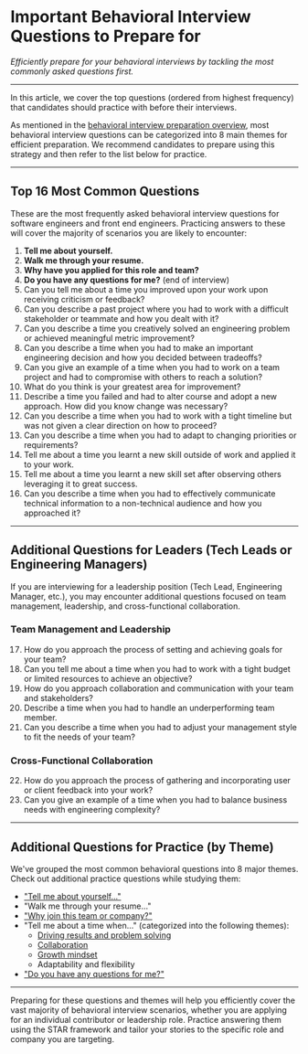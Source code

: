 # Important Behavioral Interview Questions to Prepare for

_Efficiently prepare for your behavioral interviews by tackling the most commonly asked questions first._

---

In this article, we cover the top questions (ordered from highest frequency) that candidates should practice with before their interviews.

As mentioned in the [behavioral interview preparation overview](/behavioral-interview-guidebook/introduction), most behavioral interview questions can be categorized into 8 main themes for efficient preparation. We recommend candidates to prepare using this strategy and then refer to the list below for practice.

---

## Top 16 Most Common Questions

These are the most frequently asked behavioral interview questions for software engineers and front end engineers. Practicing answers to these will cover the majority of scenarios you are likely to encounter:

1. **Tell me about yourself.**
2. **Walk me through your resume.**
3. **Why have you applied for this role and team?**
4. **Do you have any questions for me?** (end of interview)
5. Can you tell me about a time you improved upon your work upon receiving criticism or feedback?
6. Can you describe a past project where you had to work with a difficult stakeholder or teammate and how you dealt with it?
7. Can you describe a time you creatively solved an engineering problem or achieved meaningful metric improvement?
8. Can you describe a time when you had to make an important engineering decision and how you decided between tradeoffs?
9. Can you give an example of a time when you had to work on a team project and had to compromise with others to reach a solution?
10. What do you think is your greatest area for improvement?
11. Describe a time you failed and had to alter course and adopt a new approach. How did you know change was necessary?
12. Can you describe a time when you had to work with a tight timeline but was not given a clear direction on how to proceed?
13. Can you describe a time when you had to adapt to changing priorities or requirements?
14. Tell me about a time you learnt a new skill outside of work and applied it to your work.
15. Tell me about a time you learnt a new skill set after observing others leveraging it to great success.
16. Can you describe a time when you had to effectively communicate technical information to a non-technical audience and how you approached it?

---

## Additional Questions for Leaders (Tech Leads or Engineering Managers)

If you are interviewing for a leadership position (Tech Lead, Engineering Manager, etc.), you may encounter additional questions focused on team management, leadership, and cross-functional collaboration.

### Team Management and Leadership

17. How do you approach the process of setting and achieving goals for your team?
18. Can you tell me about a time when you had to work with a tight budget or limited resources to achieve an objective?
19. How do you approach collaboration and communication with your team and stakeholders?
20. Describe a time when you had to handle an underperforming team member.
21. Can you describe a time when you had to adjust your management style to fit the needs of your team?

### Cross-Functional Collaboration

22. How do you approach the process of gathering and incorporating user or client feedback into your work?
23. Can you give an example of a time when you had to balance business needs with engineering complexity?

---

## Additional Questions for Practice (by Theme)

We've grouped the most common behavioral questions into 8 major themes. Check out additional practice questions while studying them:

- ["Tell me about yourself..."](behavioral-interview-guidebook/self-introduction)
- "Walk me through your resume..."
- ["Why join this team or company?"](behavioral-interview-guidebook/why-work-here)
- "Tell me about a time when..." (categorized into the following themes):
  - [Driving results and problem solving](behavioral-interview-guidebook/problem-solving)
  - [Collaboration](behavioral-interview-guidebook/collaboration)
  - [Growth mindset](behavioral-interview-guidebook/growth-mindset)
  - Adaptability and flexibility
- ["Do you have any questions for me?"](behavioral-interview-guidebook/questions-to-ask)

---

Preparing for these questions and themes will help you efficiently cover the vast majority of behavioral interview scenarios, whether you are applying for an individual contributor or leadership role. Practice answering them using the STAR framework and tailor your stories to the specific role and company you are targeting.
